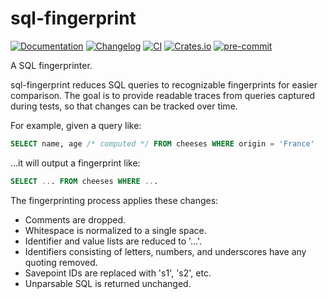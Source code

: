 # sql-fingerprint

[![Documentation](https://img.shields.io/docsrs/sql-fingerprint?style=for-the-badge)](https://docs.rs/sql-fingerprint/latest/sql_fingerprint/)
[![Changelog](https://img.shields.io/badge/changelog-blue?style=for-the-badge)](https://github.com/adamchainz/sql-fingerprint/blob/main/CHANGELOG.rst)
[![CI](https://img.shields.io/github/actions/workflow/status/adamchainz/sql-fingerprint/main.yml.svg?branch=main&style=for-the-badge)](https://github.com/adamchainz/sql-fingerprint/actions?workflow=CI)
[![Crates.io](https://img.shields.io/crates/v/sql-fingerprint.svg?style=for-the-badge)](https://crates.io/crates/sql-fingerprint)
[![pre-commit](https://img.shields.io/badge/pre--commit-enabled-brightgreen?logo=pre-commit&logoColor=white&style=for-the-badge)](https://github.com/pre-commit/pre-commit)

A SQL fingerprinter.

sql-fingerprint reduces SQL queries to recognizable fingerprints for easier comparison.
The goal is to provide readable traces from queries captured during tests, so that changes can be tracked over time.

For example, given a query like:

```sql
SELECT name, age /* computed */ FROM cheeses WHERE origin = 'France'
```

…it will output a fingerprint like:

```sql
SELECT ... FROM cheeses WHERE ...
```

The fingerprinting process applies these changes:

* Comments are dropped.
* Whitespace is normalized to a single space.
* Identifier and value lists are reduced to '...'.
* Identifiers consisting of letters, numbers, and underscores have any quoting removed.
* Savepoint IDs are replaced with 's1', 's2', etc.
* Unparsable SQL is returned unchanged.
